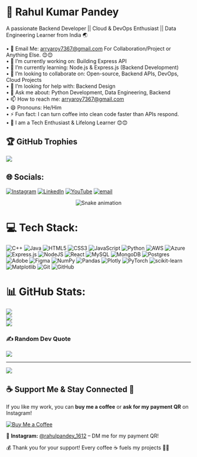 # 💫 Rahul Kumar Pandey

A passionate Backend Developer || Cloud & DevOps Enthusiast || Data Engineering Learner from India 🌏

• 📧 Email Me: arryaroy7367@gmail.com For Collaboration/Project or Anything Else. 😊😊  
• 🔭 I’m currently working on: Building Express API  
• 🌱 I’m currently learning: Node.js & Express.js (Backend Development)  
• 👯 I’m looking to collaborate on: Open-source, Backend APIs, DevOps, Cloud Projects  
• 🤔 I’m looking for help with: Backend Design  
• 💬 Ask me about: Python Development, Data Engineering, Backend  
• 📫 How to reach me: arryaroy7367@gmail.com  
• 😄 Pronouns: He/Him  
• ⚡ Fun fact: I can turn coffee into clean code faster than APIs respond.  
• 🔗 I am a Tech Enthusiast & Lifelong Learner 😊😊

## 🏆 GitHub Trophies
![](https://github-profile-trophy.vercel.app/?username=raahulpandey&theme=radical&no-frame=false&no-bg=true&margin-w=4)

## 🌐 Socials:
[![Instagram](https://img.shields.io/badge/Instagram-%23E4405F.svg?logo=Instagram&logoColor=white)](https://instagram.com/rahulpandey_1612) [![LinkedIn](https://img.shields.io/badge/LinkedIn-%230077B5.svg?logo=linkedin&logoColor=white)](https://linkedin.com/in/rahulkumarpandey2006) [![YouTube](https://img.shields.io/badge/YouTube-%23FF0000.svg?logo=YouTube&logoColor=white)](https://youtube.com/@rahulpandey.9762) [![email](https://img.shields.io/badge/Email-D14836?logo=gmail&logoColor=white)](mailto:arryaroy7367@gmail.com) 

<!-- Snake Game Repo View -->

<div align="center">
  <img src="https://profile-readme-generator.com/assets/snake.svg" alt="Snake animation" />
</div>

# 💻 Tech Stack:
![C++](https://img.shields.io/badge/c++-%2300599C.svg?style=for-the-badge&logo=c%2B%2B&logoColor=white) ![Java](https://img.shields.io/badge/java-%23ED8B00.svg?style=for-the-badge&logo=openjdk&logoColor=white) ![HTML5](https://img.shields.io/badge/html5-%23E34F26.svg?style=for-the-badge&logo=html5&logoColor=white) ![CSS3](https://img.shields.io/badge/css3-%231572B6.svg?style=for-the-badge&logo=css3&logoColor=white) ![JavaScript](https://img.shields.io/badge/javascript-%23323330.svg?style=for-the-badge&logo=javascript&logoColor=%23F7DF1E) ![Python](https://img.shields.io/badge/python-3670A0?style=for-the-badge&logo=python&logoColor=ffdd54) ![AWS](https://img.shields.io/badge/AWS-%23FF9900.svg?style=for-the-badge&logo=amazon-aws&logoColor=white) ![Azure](https://img.shields.io/badge/azure-%230072C6.svg?style=for-the-badge&logo=microsoftazure&logoColor=white) ![Express.js](https://img.shields.io/badge/express.js-%23404d59.svg?style=for-the-badge&logo=express&logoColor=%2361DAFB) ![NodeJS](https://img.shields.io/badge/node.js-6DA55F?style=for-the-badge&logo=node.js&logoColor=white) ![React](https://img.shields.io/badge/react-%2320232a.svg?style=for-the-badge&logo=react&logoColor=%2361DAFB) ![MySQL](https://img.shields.io/badge/mysql-4479A1.svg?style=for-the-badge&logo=mysql&logoColor=white) ![MongoDB](https://img.shields.io/badge/MongoDB-%234ea94b.svg?style=for-the-badge&logo=mongodb&logoColor=white) ![Postgres](https://img.shields.io/badge/postgres-%23316192.svg?style=for-the-badge&logo=postgresql&logoColor=white) ![Adobe](https://img.shields.io/badge/adobe-%23FF0000.svg?style=for-the-badge&logo=adobe&logoColor=white) ![Figma](https://img.shields.io/badge/figma-%23F24E1E.svg?style=for-the-badge&logo=figma&logoColor=white) ![NumPy](https://img.shields.io/badge/numpy-%23013243.svg?style=for-the-badge&logo=numpy&logoColor=white) ![Pandas](https://img.shields.io/badge/pandas-%23150458.svg?style=for-the-badge&logo=pandas&logoColor=white) ![Plotly](https://img.shields.io/badge/Plotly-%233F4F75.svg?style=for-the-badge&logo=plotly&logoColor=white) ![PyTorch](https://img.shields.io/badge/PyTorch-%23EE4C2C.svg?style=for-the-badge&logo=PyTorch&logoColor=white) ![scikit-learn](https://img.shields.io/badge/scikit--learn-%23F7931E.svg?style=for-the-badge&logo=scikit-learn&logoColor=white) ![Matplotlib](https://img.shields.io/badge/Matplotlib-%23ffffff.svg?style=for-the-badge&logo=Matplotlib&logoColor=black) ![Git](https://img.shields.io/badge/git-%23F05033.svg?style=for-the-badge&logo=git&logoColor=white) ![GitHub](https://img.shields.io/badge/github-%23121011.svg?style=for-the-badge&logo=github&logoColor=white)
# 📊 GitHub Stats:
![](https://github-readme-stats.vercel.app/api?username=raahulpandey&theme=dark&hide_border=false&include_all_commits=true&count_private=false)<br/>
![](https://nirzak-streak-stats.vercel.app/?user=raahulpandey&theme=dark&hide_border=false)<br/>
![](https://github-readme-stats.vercel.app/api/top-langs/?username=raahulpandey&theme=dark&hide_border=false&include_all_commits=true&count_private=false&layout=compact)



### ✍️ Random Dev Quote
![](https://quotes-github-readme.vercel.app/api?type=horizontal&theme=radical)

---
[![](https://visitcount.itsvg.in/api?id=raahulpandey&icon=0&color=0)](https://visitcount.itsvg.in)

## ☕ Support Me & Stay Connected 💸

If you like my work, you can **buy me a coffee** or **ask for my payment QR** on Instagram!  

[![Buy Me a Coffee](https://img.shields.io/badge/Buy%20Me%20a%20Coffee-FFDD00?style=for-the-badge&logo=buy-me-a-coffee&logoColor=000000)](https://www.buymeacoffee.com/raahulpandey)  

📸 **Instagram:** [@rahulpandey_1612](https://www.instagram.com/rahulpandey_1612) – DM me for my payment QR!  

💰 Thank you for your support! Every coffee ☕ fuels my projects 🚀💸

  
<!-- Proudly created with GPRM ( https://gprm.itsvg.in ) -->
